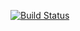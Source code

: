 [![Build Status](https://app.travis-ci.com/siweh/avo_shopper.svg?branch=main)](https://app.travis-ci.com/siweh/avo_shopper)
